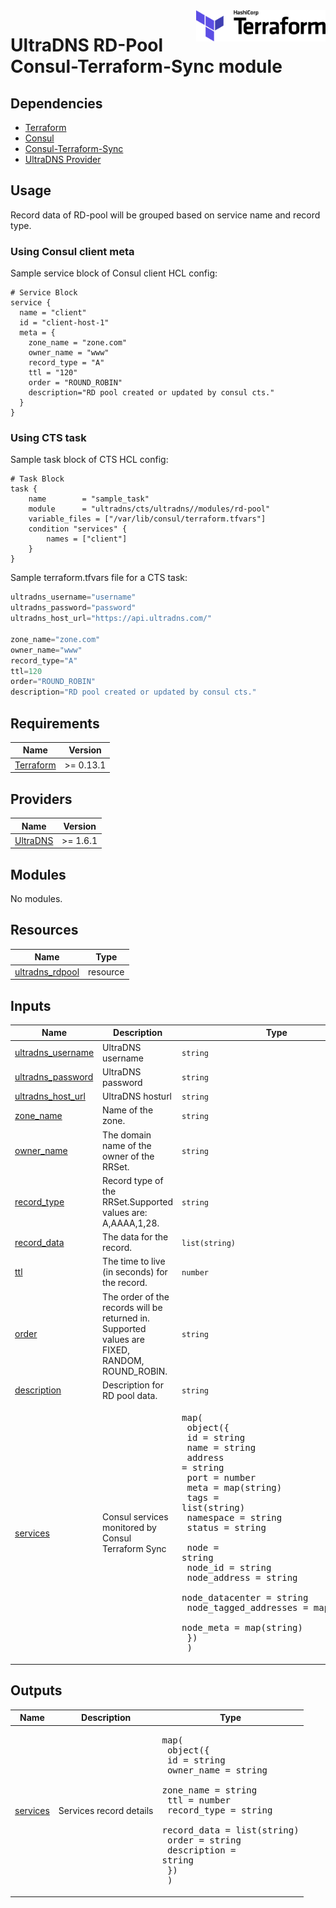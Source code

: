 <a href="https://terraform.io">
    <img src="../../.github/terraform_logo.svg" alt="Terraform logo" title="Terraform" align="right" height="50" />
</a>

# UltraDNS RD-Pool Consul-Terraform-Sync module

## Dependencies

- [Terraform](https://www.terraform.io/downloads.html)
- [Consul](https://www.consul.io/docs/install)
- [Consul-Terraform-Sync](https://www.consul.io/docs/nia/installation/install)
- [UltraDNS Provider](https://registry.terraform.io/providers/ultradns/ultradns/latest/docs)

## Usage

Record data of RD-pool will be grouped based on service name and record type.

### Using Consul client meta

Sample service block of Consul client HCL config:

```hcl
# Service Block
service {
  name = "client"
  id = "client-host-1"
  meta = {
    zone_name = "zone.com"
    owner_name = "www"
    record_type = "A"
    ttl = "120"
    order = "ROUND_ROBIN"
    description="RD pool created or updated by consul cts."
  }
}
```

### Using CTS task

Sample task block of CTS HCL config:

```hcl
# Task Block
task {
    name        = "sample_task"
    module      = "ultradns/cts/ultradns//modules/rd-pool"
    variable_files = ["/var/lib/consul/terraform.tfvars"]
    condition "services" {
        names = ["client"]
    }
}
```

Sample terraform.tfvars file for a CTS task:

```terraform
ultradns_username="username"
ultradns_password="password"
ultradns_host_url="https://api.ultradns.com/"

zone_name="zone.com"
owner_name="www"
record_type="A"
ttl=120
order="ROUND_ROBIN"
description="RD pool created or updated by consul cts."
```

## Requirements

| Name                                                                   | Version   |
| ---------------------------------------------------------------------- | --------- |
| [Terraform](https://developer.hashicorp.com/terraform/downloads)       | >= 0.13.1 |

## Providers

| Name                                                                              | Version   |
| --------------------------------------------------------------------------------- | --------- |
| [UltraDNS](https://registry.terraform.io/providers/ultradns/ultradns/latest/docs) | >= 1.6.1  |

## Modules

No modules.

## Resources

| Name                                                                                                                          	| Type     |
| --------------------------------------------------------------------------------------------------------------------------------- | -------- |
| [ultradns_rdpool](https://registry.terraform.io/providers/ultradns/ultradns/latest/docs/resources/rdpool)  | resource |

## Inputs

| Name                                                                                 | Description                             | Type                                                                                                                                                                                                                                                                                                                                                                                                                                                                                                                                                      | Default | Required |
| ------------------------------------------------------------------------------------ | --------------------------------------- | --------------------------------------------------------------------------------------------------------------------------------------------------------------------------------------------------------------------------------------------------------------------------------------------------------------------------------------------------------------------------------------------------------------------------------------------------------------------------------------------------------------------------------------------------------- | ------- | :------: |
| [ultradns_username](#)		| UltraDNS username 															| `string` 		| n/a 	|   yes    |
| [ultradns_password](#)  		| UltraDNS password 															| `string` 		| n/a   |   yes    |
| [ultradns_host_url](#) 		| UltraDNS hosturl 																| `string` 		| n/a   |   yes    |
| [zone_name](#) 				| Name of the zone. 															| `string` 		| n/a   |   yes    |
| [owner_name](#) 				| The domain name of the owner of the RRSet. 									| `string` 		| n/a   |   yes    |
| [record_type](#)  			| Record type of the RRSet.Supported values are: A,AAAA,1,28.				 	| `string` 		| A		|   no     |
| [record_data](#)				| The data for the record. 														| `list(string)`| n/a   |   yes    |
| [ttl](#) 						| The time to live (in seconds) for the record.	 								| `number` 		| 120   |   no     |
| [order](#) 					| The order of the records will be returned in. Supported values are FIXED, RANDOM, ROUND_ROBIN.| `string` | ROUND_ROBIN   |   no     |
| [description](#) 				| Description for RD pool data.													| `string` 		| n/a   |   no     |
| [services](#) 				| Consul services monitored by Consul Terraform Sync 							| <pre>map(<br>    object({<br>      id        = string<br>      name      = string<br>      address   = string<br>      port      = number<br>      meta      = map(string)<br>      tags      = list(string)<br>      namespace = string<br>      status    = string<br><br>      node                  = string<br>      node_id               = string<br>      node_address          = string<br>      node_datacenter       = string<br>      node_tagged_addresses = map(string)<br>      node_meta             = map(string)<br>    })<br>  )</pre> | n/a | yes |

## Outputs

| Name                                                                                 | Description                             | Type                                                                                                                                                                                                                                                                                                                                                                                                                                                                                                                                                      |
| ------------------------------------------------------------------------------------ | --------------------------------------- | --------------------------------------------------------------------------------------------------------------------------------------------------------------------------------------------------------------------------------------------------------------------------------------------------------------------------------------------------------------------------------------------------------------------------------------------------------------------------------------------------------------------------------------------------------- |
| [services](#)		| Services record details | <pre>map(<br>    object({<br>      id          = string<br>      owner_name  = string<br>      zone_name   = string<br>      ttl         = number<br>      record_type = string<br>      record_data = list(string)<br>      order       = string<br>      description = string<br>    })<br>  )</pre> |
